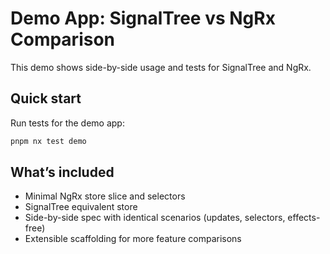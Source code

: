 # Demo App: SignalTree vs NgRx Comparison

This demo shows side-by-side usage and tests for SignalTree and NgRx.

## Quick start

Run tests for the demo app:

```bash
pnpm nx test demo
```

## What’s included

- Minimal NgRx store slice and selectors
- SignalTree equivalent store
- Side-by-side spec with identical scenarios (updates, selectors, effects-free)
- Extensible scaffolding for more feature comparisons
